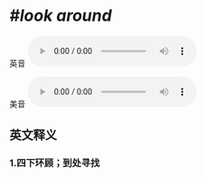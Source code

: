 # ***\#look around*** 
英音
<audio src="./media/look around 1_AAC.aac" controls="controls"></audio>

美音
<audio src="./media/look around2_AAC.aac" controls="controls"></audio>



  

英文释义
---
### 1.**四下环顾；到处寻找**  


